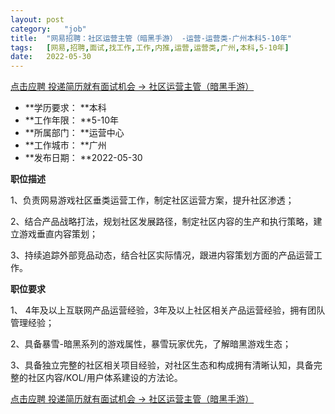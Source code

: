 ```yaml
---
layout:	post
category:	"job"
title:	"网易招聘：社区运营主管（暗黑手游） -运营-运营类-广州本科5-10年"
tags:	[网易,招聘,面试,找工作,工作,内推,运营,运营类,广州,本科,5-10年]
date:	2022-05-30
---
```


[点击应聘 投递简历就有面试机会 ->  社区运营主管（暗黑手游） ](http://mobile.bole.netease.com/bole/boleDetail?id=35837&employeeId=346f03c3cda5f04c&key=all)



- **学历要求： **本科
- **工作年限： **5-10年
- **所属部门： **运营中心
- **工作城市： **广州
- **发布日期： **2022-05-30



**职位描述**

1、负责网易游戏社区垂类运营工作，制定社区运营方案，提升社区渗透；

2、结合产品战略打法，规划社区发展路径，制定社区内容的生产和执行策略，建立游戏垂直内容策划；

3、持续追踪外部竞品动态，结合社区实际情况，跟进内容策划方面的产品运营工作。



**职位要求**

1、 4年及以上互联网产品运营经验，3年及以上社区相关产品运营经验，拥有团队管理经验；

2、具备暴雪-暗黑系列的游戏属性，暴雪玩家优先，了解暗黑游戏生态；

3、具备独立完整的社区相关项目经验，对社区生态和构成拥有清晰认知，具备完整的社区内容/KOL/用户体系建设的方法论。





[点击应聘 投递简历就有面试机会 ->  社区运营主管（暗黑手游） ](http://mobile.bole.netease.com/bole/boleDetail?id=35837&employeeId=346f03c3cda5f04c&key=all)